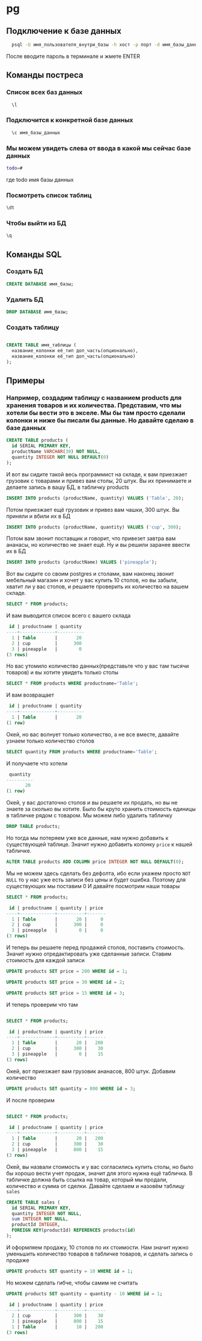 # pg

## Подключение к базе данных

```bash
  psql -U имя_пользователя_внутри_базы -h хост -p порт -d имя_базы_данных
```
После вводите пароль в терминале и жмете ENTER

## Команды постреса

### Список всех баз данных
```bash
  \l
```
### Подключится к конкретной базе данных
```bash
  \c имя_базы_данных
```
### Мы можем увидеть слева от ввода в какой мы сейчас базе данных
```bash
todo=#
```
где todo имя базы данных
### Посмотреть список таблиц
```bash
\dt
```
### Чтобы выйти из БД
```bash
\q
```

## Команды SQL

### Создать БД
```sql
CREATE DATABASE имя_базы;
```
### Удалить БД
```sql
DROP DATABASE имя_базы;
```
### Создать таблицу
```sql

CREATE TABLE имя_таблицы (
  название_колонки её_тип доп_часть(опционально),
  название_колонки её_тип доп_часть(опционально)
);

```
## Примеры
### Например, создадим таблицу с названием products для хранения товаров и их количества. Представим, что мы хотели бы вести это в экселе. Мы бы там просто сделали колонки и ниже бы писали бы данные. Но давайте сделаю в базе данных

```sql
CREATE TABLE products (
  id SERIAL PRIMARY KEY,
  productName VARCHAR(30) NOT NULL,
  quantity INTEGER NOT NULL DEFAULT(0)
);
```

И вот вы сидите такой весь программист на складе, к вам приезжает грузовик с товарами и привез вам столы, 20 штук. Вы их принимаете и делаете запись в вашу БД, в табличку products

```sql
INSERT INTO products (productName, quantity) VALUES ('Table', 20);
```
Потом приезжает ещё грузовик и привез вам чашки, 300 штук. Вы приняли и вбили их в БД

```sql
INSERT INTO products (productName, quantity) VALUES ('cup', 300);
```

Потом вам звонит поставщик и говорит, что привезет завтра вам ананасы, но количество не знает ещё. Ну и вы решили заранее ввести их в БД

```sql
INSERT INTO products (productName) VALUES ('pineapple');
```


Вот вы сидите со своим postgres и столами, вам наконец звонит мебельный магазин и хочет у вас купить 10 столов, но вы забыли, хватит ли у вас столов, и решаете проверить их количество на вашем складе. 

```sql
SELECT * FROM products;
```
И вам выводится список всего с вашего склада

```sql
 id | productname | quantity
----+-------------+----------
  1 | Table       |       20
  2 | cup         |      300
  3 | pineapple   |        0
(3 rows)
```

Но вас утомило количество данных(представьте что у вас там тысячи товаров) и вы хотите увидеть только столы

```sql
SELECT * FROM products WHERE productname='Table';
```
И вам возвращает
```sql
 id | productname | quantity
----+-------------+----------
  1 | Table       |       20
(1 row)
```

Окей, но вас волнует только количество, а не все вместе, давайте узнаем только количество столов

```sql
SELECT quantity FROM products WHERE productname='Table';
```

И получаете что хотели

```sql
 quantity
----------
       20
(1 row)
```

Окей, у вас достаточно столов и вы решаете их продать, но вы не знаете за сколько вы хотите. Было бы круто хранить стоимость единицы в табличке рядом с товаром. Мы можем либо удалить табличку
```sql
DROP TABLE products;
```
Но тогда мы потеряем уже все данные, нам нужно добавить к существующей таблице. Значит нужно добавить колонку ```price``` к нашей табличке.

```sql
ALTER TABLE products ADD COLUMN price INTEGER NOT NULL DEFAULT(0);
```

Мы не можем здесь сделать без дефолта, ибо если укажем просто ```NOT NULL``` то у нас уже есть записи без цены и будет ошибка. Поэтому для существующих мы поставим 0
И давайте посмотрим наши товары
 

```sql
SELECT * FROM products;
```

```sql
 id | productname | quantity | price
----+-------------+----------+-------
  1 | Table       |       20 |     0
  2 | cup         |      300 |     0
  3 | pineapple   |        0 |     0
(3 rows)
```

И теперь вы решаете перед продажей столов, поставить стоимость. Значит нужно отредактировать уже сделанные записи.
Ставим стоимость для каждой записи

```sql
UPDATE products SET price = 200 WHERE id = 1;
```
```sql
UPDATE products SET price = 30 WHERE id = 2;
```
```sql
UPDATE products SET price = 15 WHERE id = 3;
```
И теперь проверим что там

```sql

SELECT * FROM products;

```

```sql
 id | productname | quantity | price
----+-------------+----------+-------
  1 | Table       |       20 |   200
  2 | cup         |      300 |    30
  3 | pineapple   |        0 |    15
(3 rows)
```

Окей, вот приезжает вам грузовик ананасов, 800 штук. Добавим количество


```sql
UPDATE products SET quantity = 800 WHERE id = 3;
```
И после проверим


```sql

SELECT * FROM products;

```

```sql
 id | productname | quantity | price
----+-------------+----------+-------
  1 | Table       |       20 |   200
  2 | cup         |      300 |    30
  3 | pineapple   |      800 |    15
(3 rows)
```

Окей, вы назвали стоимость и у вас согласились купить столы, но было бы хорошо вести учет продаж, значит для этого нужна ещё табличка. В табличке должна быть ссылка на товар, который мы продали, количество и сумма от сделки. Давайте сделаем и назовём таблицу ```sales```

```sql
CREATE TABLE sales (
  id SERIAL PRIMARY KEY,
  quantity INTEGER NOT NULL,
  sum INTEGER NOT NULL,
  productId INTEGER,
  FOREIGN KEY(productId) REFERENCES products(id)
);
```

И оформляем продажу, 10 столов по их стоимости. Нам значит нужно уменьшить количество товаров в табличке товаров, и сделать запись о продаже

```sql
UPDATE products SET quantity = 10 WHERE id = 1;
```
Но можем сделать гибче, чтобы самим не считать

```sql
UPDATE products SET quantity = quantity - 10 WHERE id = 1;
```
```sql
 id | productname | quantity | price
----+-------------+----------+-------
  2 | cup         |      300 |    30
  3 | pineapple   |      800 |    15
  1 | Table       |       10 |   200
(3 rows)
```
